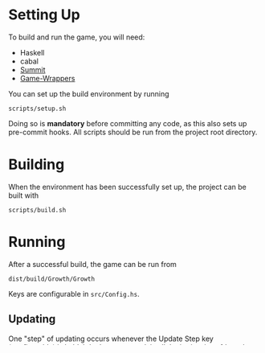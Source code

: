 # Setting Up

To build and run the game, you will need:

 * Haskell
 * cabal
 * [Summit](https://github.com/RobotGymnast/Summit)
 * [Game-Wrappers](https://github.com/RobotGymnast/Game-Wrappers)

You can set up the build environment by running

    scripts/setup.sh

Doing so is **mandatory** before committing any code, as this also sets up pre-commit hooks.
All scripts should be run from the project root directory.

# Building

When the environment has been successfully set up, the project can be built with

    scripts/build.sh

# Running

After a successful build, the game can be run from

    dist/build/Growth/Growth

Keys are configurable in `src/Config.hs`.

## Updating

One "step" of updating occurs whenever the Update Step key (configurable) is held.
I don't want to explain all the intricacies of _how_ the objects update.
For that, look at the Object Behaviours at the bottom of `Game.Object`.

# Documentation

Haddock documentation can be generated using

    scripts/docgen.sh

By default, the documentation is generated to `dist/docs/html/`

# Tests

To run the tests after a successful build, run

    scripts/test.sh

# Code Standards

The `Util` and `Wrappers` folders are for code which is *not project-specific*:
Direct library wraps go into `Wrappers/`, and useful generic functions and modules go in `Util/`.

Coding is a language. You are expressing ideas, so they should be as clear, concise, and elegant as possible.

 * Wrap to 120 characters
 * Functions ending with a single quote usually require a transformation function as one of their parameters
 * When indenting multi-lined bodies, align SOMETHING visually (e.g. operators)
   or just use a multiple of four spaces (at least 8)
 * Indent a `where` keyword by 4 spaces, and the declarations within it by 8
 * If a `where` clause has more than one line in it, the `where` keyword should be on a distinct line from any code
 * Do not have more than one embedded subscope (A `let` inside a `where` is acceptable, but to be used sparingly)
